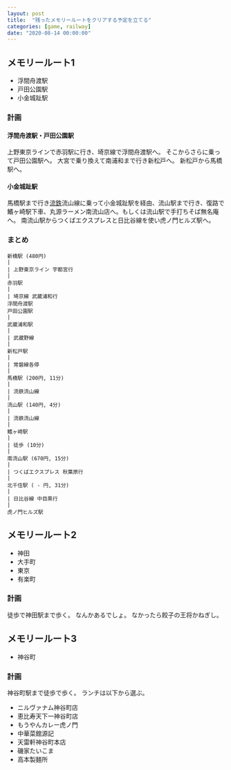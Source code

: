 ```yaml
---
layout: post
title:  "残ったメモリールートをクリアする予定を立てる"
categories: [game, railway]
date: "2020-08-14 00:00:00"
---
```


## メモリールート1
- 浮間舟渡駅
- 戸田公園駅
- 小金城趾駅
### 計画
#### 浮間舟渡駅・戸田公園駅
上野東京ラインで赤羽駅に行き、埼京線で浮間舟渡駅へ。
そこからさらに乗って戸田公園駅へ。
大宮で乗り換えて南浦和まで行き新松戸へ。
新松戸から馬橋駅へ。
#### 小金城趾駅
馬橋駅まで行き[流鉄](http://ryutetsu.jp/route.html)流山線に乗って小金城趾駅を経由、流山駅まで行き、復路で鰭ヶ崎駅下車、丸源ラーメン南流山店へ。もしくは流山駅で手打ちそば無名庵へ。
南流山駅からつくばエクスプレスと日比谷線を使い虎ノ門ヒルズ駅へ。
### まとめ
```
新橋駅 (480円)
|
| 上野東京ライン 宇都宮行
|
赤羽駅
|
| 埼京線 武蔵浦和行
浮間舟渡駅
戸田公園駅
|
武蔵浦和駅
|
| 武蔵野線
|
新松戸駅
|
| 常磐線各停
|
馬橋駅 (200円, 11分)
|
| 流鉄流山線
|
流山駅 (140円, 4分)
|
| 流鉄流山線
|
鰭ヶ崎駅
|
| 徒歩 (10分)
|
南流山駅 (670円, 15分)
|
| つくばエクスプレス 秋葉原行
|
北千住駅 ( - 円, 31分)
|
| 日比谷線 中目黒行
|
虎ノ門ヒルズ駅
```

## メモリールート2
- 神田
- 大手町
- 東京
- 有楽町
### 計画
徒歩で神田駅まで歩く。
なんかあるでしょ。
なかったら餃子の王将かねぎし。
## メモリールート3
- 神谷町
### 計画
神谷町駅まで徒歩で歩く。
ランチは以下から選ぶ。
- ニルヴァナム神谷町店
- 恵比寿天下一神谷町店
- もうやんカレー虎ノ門
- 中華菜館源記
- 天雷軒神谷町本店
- 磯家たいこま
- 高本製麺所
